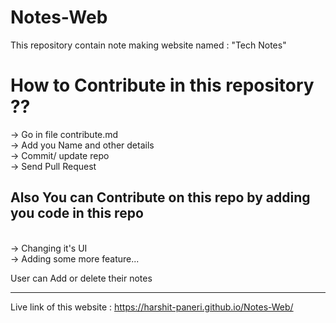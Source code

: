 # Notes-Web
This repository contain note making website named : "Tech Notes" 

# How to Contribute in this repository ?? </br>
  -> Go in file contribute.md </br>
  -> Add you Name and other details </br>
  -> Commit/ update repo  </br>
  -> Send Pull Request </br>
  
  
<h2> Also You can Contribute on this repo by adding you code in this repo </h2> </br>
 -> Changing it's UI </br>
 -> Adding some more feature... </br>

User can Add or delete their notes
__________________________________________________
Live link of this website : https://harshit-paneri.github.io/Notes-Web/

